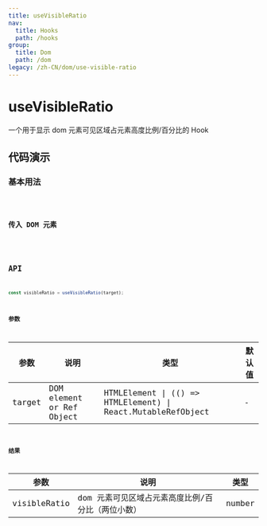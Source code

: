```yaml
---
title: useVisibleRatio
nav:
  title: Hooks
  path: /hooks
group:
  title: Dom
  path: /dom
legacy: /zh-CN/dom/use-visible-ratio
---
```


# useVisibleRatio

一个用于显示 dom 元素可见区域占元素高度比例/百分比的 Hook

## 代码演示

### 基本用法

<code src="./demo/demo1.tsx" />

### 传入 DOM 元素

<code src="./demo/demo2.tsx" />

## API

```ts
const visibleRatio = useVisibleRatio(target);
```

### 参数

| 参数    | 说明                                         | 类型                   | 默认值 |
|---------|----------------------------------------------|------------------------|--------|
| target | DOM element or Ref Object | HTMLElement \| (() => HTMLElement) \| React.MutableRefObject |   - |

### 结果

| 参数     | 说明                                     | 类型       |
|----------|------------------------------------------|------------|
| visibleRatio  | dom 元素可见区域占元素高度比例/百分比（两位小数）| number    |
